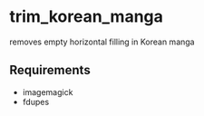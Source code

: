 # trim_korean_manga
removes empty horizontal filling in Korean manga

Requirements
------------
  * imagemagick
  * fdupes
